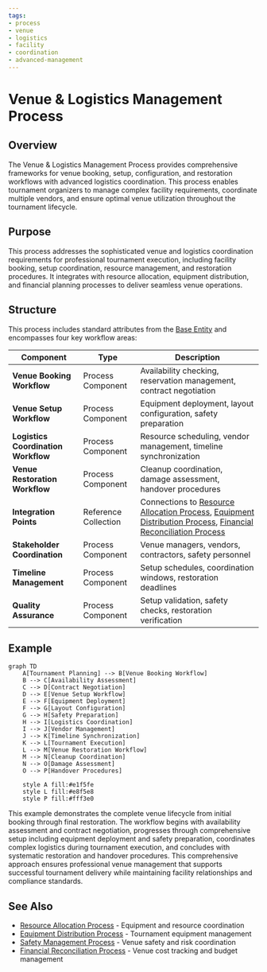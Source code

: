 ```yaml
---
tags:
- process
- venue
- logistics
- facility
- coordination
- advanced-management
---
```


# Venue & Logistics Management Process

## Overview

The Venue & Logistics Management Process provides comprehensive frameworks for venue booking, setup,
configuration, and restoration workflows with advanced logistics coordination. This process enables
tournament organizers to manage complex facility requirements, coordinate multiple vendors, and ensure
optimal venue utilization throughout the tournament lifecycle.

## Purpose

This process addresses the sophisticated venue and logistics coordination requirements for professional
tournament execution, including facility booking, setup coordination, resource management, and
restoration procedures. It integrates with resource allocation, equipment distribution, and financial
planning processes to deliver seamless venue operations.

## Structure

This process includes standard attributes from the [Base Entity](../foundation/base_entity.md) and
encompasses four key workflow areas:

| Component | Type | Description |
|-----------|------|-------------|
| **Venue Booking Workflow** | Process Component | Availability checking, reservation management, contract negotiation |
| **Venue Setup Workflow** | Process Component | Equipment deployment, layout configuration, safety preparation |
| **Logistics Coordination Workflow** | Process Component | Resource scheduling, vendor management, timeline synchronization |
| **Venue Restoration Workflow** | Process Component | Cleanup coordination, damage assessment, handover procedures |
| **Integration Points** | Reference Collection | Connections to [Resource Allocation Process](../resource_allocation/README.md), [Equipment Distribution Process](../equipment_distribution/README.md), [Financial Reconciliation Process](../financial_reconciliation/README.md) |
| **Stakeholder Coordination** | Process Component | Venue managers, vendors, contractors, safety personnel |
| **Timeline Management** | Process Component | Setup schedules, coordination windows, restoration deadlines |
| **Quality Assurance** | Process Component | Setup validation, safety checks, restoration verification |

## Example

```mermaid
graph TD
    A[Tournament Planning] --> B[Venue Booking Workflow]
    B --> C[Availability Assessment]
    C --> D[Contract Negotiation]
    D --> E[Venue Setup Workflow]
    E --> F[Equipment Deployment]
    F --> G[Layout Configuration]
    G --> H[Safety Preparation]
    H --> I[Logistics Coordination]
    I --> J[Vendor Management]
    J --> K[Timeline Synchronization]
    K --> L[Tournament Execution]
    L --> M[Venue Restoration Workflow]
    M --> N[Cleanup Coordination]
    N --> O[Damage Assessment]
    O --> P[Handover Procedures]
    
    style A fill:#e1f5fe
    style L fill:#e8f5e8
    style P fill:#fff3e0
```

This example demonstrates the complete venue lifecycle from initial booking through final restoration.
The workflow begins with availability assessment and contract negotiation, progresses through
comprehensive setup including equipment deployment and safety preparation, coordinates complex
logistics during tournament execution, and concludes with systematic restoration and handover
procedures. This comprehensive approach ensures professional venue management that supports
successful tournament delivery while maintaining facility relationships and compliance standards.

## See Also

- [Resource Allocation Process](../resource_allocation/README.md) - Equipment and resource coordination
- [Equipment Distribution Process](../equipment_distribution/README.md) - Tournament equipment management
- [Safety Management Process](../risk_safety_management/README.md) - Venue safety and risk coordination
- [Financial Reconciliation Process](../financial_reconciliation/README.md) - Venue cost tracking and budget management
